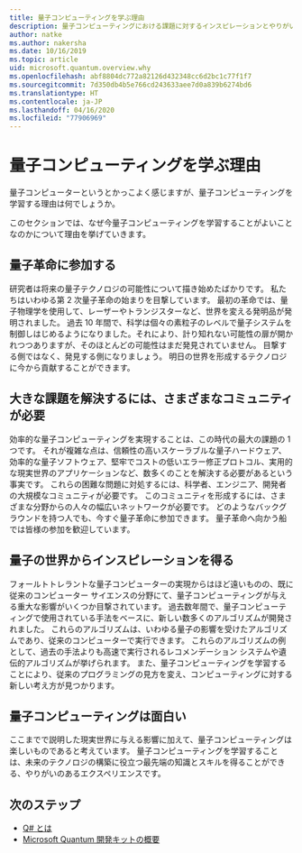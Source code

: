 ```yaml
---
title: 量子コンピューティングを学ぶ理由
description: 量子コンピューティングにおける課題に対するインスピレーションとやりがいを見出します。
author: natke
ms.author: nakersha
ms.date: 10/16/2019
ms.topic: article
uid: microsoft.quantum.overview.why
ms.openlocfilehash: abf8804dc772a82126d432348cc6d2bc1c77f1f7
ms.sourcegitcommit: 7d350db4b5e766cd243633aee7d0a839b6274bd6
ms.translationtype: HT
ms.contentlocale: ja-JP
ms.lasthandoff: 04/16/2020
ms.locfileid: "77906969"
---
```

# <a name="why-learn-quantum-computing"></a>量子コンピューティングを学ぶ理由

量子コンピューターというとかっこよく感じますが、量子コンピューティングを学習する理由は何でしょうか。

このセクションでは、なぜ今量子コンピューティングを学習することがよいことなのかについて理由を挙げていきます。

## <a name="join-the-quantum-revolution"></a>量子革命に参加する

研究者は将来の量子テクノロジの可能性について描き始めたばかりです。 私たちはいわゆる第 2 次量子革命の始まりを目撃しています。 最初の革命では、量子物理学を使用して、レーザーやトランジスターなど、世界を変える発明品が発明されました。 過去 10 年間で、科学は個々の素粒子のレベルで量子システムを制御しはじめるようになりました。それにより、計り知れない可能性の扉が開かれつつありますが、そのほとんどの可能性はまだ発見されていません。 目撃する側ではなく、発見する側になりましょう。 明日の世界を形成するテクノロジに今から貢献することができます。

## <a name="solving-great-challenges-requires-diverse-communities"></a>大きな課題を解決するには、さまざまなコミュニティが必要

効率的な量子コンピューティングを実現することは、この時代の最大の課題の 1 つです。 それが複雑な点は、信頼性の高いスケーラブルな量子ハードウェア、効率的な量子ソフトウェア、堅牢でコストの低いエラー修正プロトコル、実用的な現実世界のアプリケーションなど、数多くのことを解決する必要があるという事実です。 これらの困難な問題に対処するには、科学者、エンジニア、開発者の大規模なコミュニティが必要です。 このコミュニティを形成するには、さまざまな分野からの人々の幅広いネットワークが必要です。 どのようなバックグラウンドを持つ人でも、今すぐ量子革命に参加できます。 量子革命へ向かう船では皆様の参加を歓迎しています。

## <a name="get-inspired-by-the-quantum-world"></a>量子の世界からインスピレーションを得る

フォールトトレラントな量子コンピューターの実現からはほど遠いものの、既に従来のコンピューター サイエンスの分野にて、量子コンピューティングが与える重大な影響がいくつか目撃されています。 過去数年間で、量子コンピューティングで使用されている手法をベースに、新しい数多くのアルゴリズムが開発されました。 これらのアルゴリズムは、いわゆる量子の影響を受けたアルゴリズムであり、従来のコンピューターで実行できます。 これらのアルゴリズムの例として、過去の手法よりも高速で実行されるレコメンデーション システムや遺伝的アルゴリズムが挙げられます。 また、量子コンピューティングを学習することにより、従来のプログラミングの見方を変え、コンピューティングに対する新しい考え方が見つかります。

## <a name="quantum-computing-is-fun"></a>量子コンピューティングは面白い

ここまでで説明した現実世界に与える影響に加えて、量子コンピューティングは楽しいものであると考えています。 量子コンピューティングを学習することは、未来のテクノロジの構築に役立つ最先端の知識とスキルを得ることができる、やりがいのあるエクスペリエンスです。

## <a name="next-steps"></a>次のステップ

* [Q# とは](xref:microsoft.quantum.overview.qsharp)
* [Microsoft Quantum 開発キットの概要](xref:microsoft.quantum.welcome)
